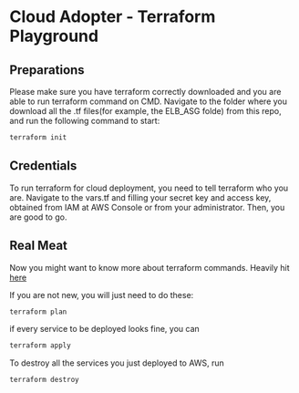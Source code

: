# Cloud Adopter - Terraform Playground

## Preparations

Please make sure you have terraform correctly downloaded and you are able to run terraform command on CMD.
Navigate to the folder where you download all the .tf files(for example, the ELB_ASG folde) from this repo, and run the following command to start:

```sh
terraform init
```

## Credentials
To run terraform for cloud deployment, you need to tell terraform who you are. 
Navigate to the vars.tf and filling your secret key and access key, obtained from IAM at AWS Console or from your administrator.
Then, you are good to go.


## Real Meat

Now you might want to know more about terraform commands. Heavily hit [here](https://www.terraform.io/docs/commands/index.html)

If you are not new, you will just need to do these:

```sh
terraform plan
```

if every service to be deployed looks fine, you can

```sh
terraform apply
```

To destroy all the services you just deployed to AWS, run

```sh
terraform destroy
```